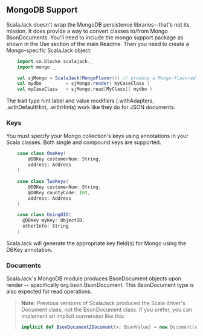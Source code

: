 ## MongoDB Support

ScalaJack doesn't wrap the MongoDB persistence libraries--that's not its mission. It does provide a way to convert classes to/from Mongo BsonDocuments. You'll need to include the mongo support package as shown in the Use section of the main Readme.  Then you need to create a Mongo-specific ScalaJack object:

```scala
    import co.blocke.scalajack._
    import mongo._

    val sjMongo = ScalaJack(MongoFlavor()) // produce a Mongo-flavored ScalaJack
    val mydbo         = sjMongo.render( myCaseClass )
    val myCaseClass   = sjMongo.read[MyClass]( mydbo )
```

The trait type hint label and value modifiers (.withAdapters, .withDefaultHint, .withHints) work like they do for JSON documents.

### Keys

You must specify your Mongo collection's keys using annotations in your Scala classes.  Both single and compound keys are supported.

```scala
    case class OneKey(
    	@DBKey customerNum: String,
    	address: Address
    )

    case class TwoKeys(
    	@DBKey customerNum: String,
    	@DBKey countyCode: Int,
    	address: Address
    )

    case class UsingOID(
      @DBKey myKey: ObjectID,
      otherInfo: String
    )
```

ScalaJack will generate the appropriate key field(s) for Mongo using the DBKey annotation. 

### Documents

ScalaJack's MongoDB module produces BsonDocument objects upon render -- specifically org.bson.BsonDocument.  This BsonDocument type is also expected for read operations.

> **Note:** Previous versions of ScalaJack produced the Scala driver's Document class, not the BsonDocument class.  If you prefer, you can implement an implicit conversion like this:
> ```scala
> implicit def BsonDocument2Document(x: BsonValue) = new Document(x.asInstanceOf[BsonDocument])
> ```
